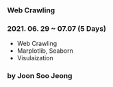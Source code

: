 ### Web Crawling

### 2021. 06. 29 ~ 07.07 (5 Days)

- Web Crawling
- Marplotlib, Seaborn
- Visulaization
  
  
### by Joon Soo Jeong
